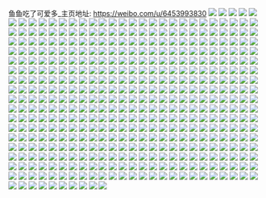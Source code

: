鱼鱼吃了可爱多_主页地址: https://weibo.com/u/6453993830 
![](https://wx4.sinaimg.cn/mw2000/0072MiCGly1h8xjx8d6wpj33402c04qt.jpg) 
![](https://wx4.sinaimg.cn/mw2000/0072MiCGly1h8xjx4ewxdj32c0340u0y.jpg) 
![](https://wx4.sinaimg.cn/mw2000/0072MiCGly1h8xjxcw6g6j32c0340b2d.jpg) 
![](https://wx4.sinaimg.cn/mw2000/0072MiCGly1h8xjxglfgbj33402c0b2c.jpg) 
![](https://wx4.sinaimg.cn/mw2000/0072MiCGly1h8xjx1r76yj33402c07wk.jpg) 
![](https://wx4.sinaimg.cn/mw2000/0072MiCGly1h8xjxkd5e6j33402c07wk.jpg) 
![](https://wx4.sinaimg.cn/mw2000/0072MiCGly1h8w3krhgg7j30wi1ycnpd.jpg) 
![](https://wx4.sinaimg.cn/mw2000/0072MiCGly1h8s4mm6rf9j30wi1ycapb.jpg) 
![](https://wx4.sinaimg.cn/mw2000/0072MiCGly1h8quwad8rqj30u0140dn4.jpg) 
![](https://wx4.sinaimg.cn/mw2000/0072MiCGly1h8quwb3jqxj31hc0u0gyt.jpg) 
![](https://wx4.sinaimg.cn/mw2000/0072MiCGly1h8piqwqmy5j30wi1yc4bu.jpg) 
![](https://wx4.sinaimg.cn/mw2000/0072MiCGly1h8piqvxeqdj30wi1ycaou.jpg) 
![](https://wx4.sinaimg.cn/mw2000/0072MiCGly1h8opce44rcj32c033x1kz.jpg) 
![](https://wx4.sinaimg.cn/mw2000/0072MiCGly1h8opcjeq1tj33402c04qs.jpg) 
![](https://wx4.sinaimg.cn/mw2000/0072MiCGly1h8opcgk6m9j32c0340b2d.jpg) 
![](https://wx4.sinaimg.cn/mw2000/0072MiCGly1h8muwz6gjqj30wi0kxq56.jpg) 
![](https://wx4.sinaimg.cn/mw2000/0072MiCGly1h8md28n36fj32c0340qv6.jpg) 
![](https://wx4.sinaimg.cn/mw2000/0072MiCGly1h8md291gmvj30u014010b.jpg) 
![](https://wx4.sinaimg.cn/mw2000/0072MiCGly1h8md27q2mfj324q2y5x6p.jpg) 
![](https://wx4.sinaimg.cn/mw2000/0072MiCGly1h8md26bj7gj32c0340e82.jpg) 
![](https://wx4.sinaimg.cn/mw2000/0072MiCGly1h8m85qri2mj30wi1yc1kx.jpg) 
![](https://wx4.sinaimg.cn/mw2000/0072MiCGly1h8m85ripzwj30wi1ycke0.jpg) 
![](https://wx4.sinaimg.cn/mw2000/0072MiCGly1h8m85pspmej30wi1ycx45.jpg) 
![](https://wx4.sinaimg.cn/mw2000/0072MiCGly1h8m85s7qq8j30wi1yckdd.jpg) 
![](https://wx4.sinaimg.cn/mw2000/0072MiCGly1h8l294fk60j30wi1ycary.jpg) 
![](https://wx4.sinaimg.cn/mw2000/0072MiCGly1h8l295743wj30wi1yckab.jpg) 
![](https://wx4.sinaimg.cn/mw2000/0072MiCGly1h8l295yo9jj30wi1yckb3.jpg) 
![](https://wx4.sinaimg.cn/mw2000/0072MiCGly1h8l297s2w8j30wi1yc1kx.jpg) 
![](https://wx4.sinaimg.cn/mw2000/0072MiCGly1h8knsdvnflj30u01sy0zk.jpg) 
![](https://wx4.sinaimg.cn/mw2000/0072MiCGly1h8knsfyix0j30u01syqar.jpg) 
![](https://wx4.sinaimg.cn/mw2000/0072MiCGly1h8ipn6rsanj31r03404qs.jpg) 
![](https://wx4.sinaimg.cn/mw2000/0072MiCGly1h8ipn9ceklj31r0340x6r.jpg) 
![](https://wx4.sinaimg.cn/mw2000/0072MiCGly1h8ipn4aosxj31h32ox7wi.jpg) 
![](https://wx4.sinaimg.cn/mw2000/0072MiCGly1h8ipnb5sq2j31k22j7e82.jpg) 
![](https://wx4.sinaimg.cn/mw2000/0072MiCGly1h8dua79r75j30k00zkk00.jpg) 
![](https://wx4.sinaimg.cn/mw2000/0072MiCGly1h8crsabfqyj31hn1hnb29.jpg) 
![](https://wx4.sinaimg.cn/mw2000/0072MiCGly1h8clb5k8zvj30am06b3z9.jpg) 
![](https://wx4.sinaimg.cn/mw2000/0072MiCGly1h8clb5rvnlj30p61ihdi3.jpg) 
![](https://wx4.sinaimg.cn/mw2000/0072MiCGly1h85irfnroqj30wi1yce81.jpg) 
![](https://wx4.sinaimg.cn/mw2000/0072MiCGly1h83nlsgd0yj30wi1ycnpd.jpg) 
![](https://wx4.sinaimg.cn/mw2000/0072MiCGly1h83nlt6akaj30wi1yckbt.jpg) 
![](https://wx4.sinaimg.cn/mw2000/0072MiCGly1h83nlu63knj30wi1yckjm.jpg) 
![](https://wx4.sinaimg.cn/mw2000/0072MiCGly1h837rykz4bj30wi0bvq6g.jpg) 
![](https://wx4.sinaimg.cn/mw2000/0072MiCGly1h82p0k63g2j32802yob2b.jpg) 
![](https://wx4.sinaimg.cn/mw2000/0072MiCGly1h7zw0bwwyij319y1kx1kx.jpg) 
![](https://wx4.sinaimg.cn/mw2000/0072MiCGly1h7zw0d7gvjj31dp1pv4qp.jpg) 
![](https://wx4.sinaimg.cn/mw2000/0072MiCGly1h7ypg9x0fcj32802yo1ky.jpg) 
![](https://wx4.sinaimg.cn/mw2000/0072MiCGly1h7ypgbu2gsj32802yo7wi.jpg) 
![](https://wx4.sinaimg.cn/mw2000/0072MiCGly1h7ypgdi1byj32802yo4qq.jpg) 
![](https://wx4.sinaimg.cn/mw2000/0072MiCGly1h7y8guj1y9j30wi1yc1kx.jpg) 
![](https://wx4.sinaimg.cn/mw2000/0072MiCGly1h7y7490idzj30wh17uk2p.jpg) 
![](https://wx4.sinaimg.cn/mw2000/0072MiCGly1h7y1f79m00j30wi1yce81.jpg) 
![](https://wx4.sinaimg.cn/mw2000/0072MiCGly1h7xy5k9p8uj32802yohdu.jpg) 
![](https://wx4.sinaimg.cn/mw2000/0072MiCGly1h7xy5m8tmbj32802yokjm.jpg) 
![](https://wx4.sinaimg.cn/mw2000/0072MiCGly1h7xy5o0iyaj32802yokjm.jpg) 
![](https://wx4.sinaimg.cn/mw2000/0072MiCGly1h7xy5pqtp4j32802yohdu.jpg) 
![](https://wx4.sinaimg.cn/mw2000/0072MiCGly1h7woo3v1pqj30wi1ycav6.jpg) 
![](https://wx4.sinaimg.cn/mw2000/0072MiCGly1h7woo49b4yj30wi1yctt5.jpg) 
![](https://wx4.sinaimg.cn/mw2000/0072MiCGly1h7woo4mc7nj30wi1yckab.jpg) 
![](https://wx4.sinaimg.cn/mw2000/0072MiCGly1h7woo5ah5fj30wi1ych38.jpg) 
![](https://wx4.sinaimg.cn/mw2000/0072MiCGly1h7wcpiy6mzj30qo0pg418.jpg) 
![](https://wx4.sinaimg.cn/mw2000/0072MiCGly1h7vrcqi62hj324836c4qq.jpg) 
![](https://wx4.sinaimg.cn/mw2000/0072MiCGly1h7qp4xvnd1j31391due81.jpg) 
![](https://wx4.sinaimg.cn/mw2000/0072MiCGly1h7qp4yh7cpj313r1h3hdt.jpg) 
![](https://wx4.sinaimg.cn/mw2000/0072MiCGly1h7qp4x7ulcj31l01ux7wi.jpg) 
![](https://wx4.sinaimg.cn/mw2000/0072MiCGly1h7o8chu6r5j30wi1ychdt.jpg) 
![](https://wx4.sinaimg.cn/mw2000/0072MiCGly1h7o8cgmbflj30wi1yce0v.jpg) 
![](https://wx4.sinaimg.cn/mw2000/0072MiCGly1h7o8ci68icj30n01dsn11.jpg) 
![](https://wx4.sinaimg.cn/mw2000/0072MiCGly1h7n4grmn0ij32802yo7wk.jpg) 
![](https://wx4.sinaimg.cn/mw2000/0072MiCGly1h7n4goy0t9j32802yohdw.jpg) 
![](https://wx4.sinaimg.cn/mw2000/0072MiCGly1h7n4gws9qvj32802yo1l0.jpg) 
![](https://wx4.sinaimg.cn/mw2000/0072MiCGly1h7n4gzd82ij32802you0z.jpg) 
![](https://wx4.sinaimg.cn/mw2000/0072MiCGly1h7n4gu65cuj323r2yox6r.jpg) 
![](https://wx4.sinaimg.cn/mw2000/0072MiCGly1h7n4h1ktktj32802you0z.jpg) 
![](https://wx4.sinaimg.cn/mw2000/0072MiCGly1h7n4h6u4j3j32802yokjo.jpg) 
![](https://wx4.sinaimg.cn/mw2000/0072MiCGly1h7n4h9axg9j32802yo7wk.jpg) 
![](https://wx4.sinaimg.cn/mw2000/0072MiCGly1h7n4h48v5gj31zq2xbkjn.jpg) 
![](https://wx4.sinaimg.cn/mw2000/0072MiCGly1h7ma3vnh8zj31th2wvb2c.jpg) 
![](https://wx4.sinaimg.cn/mw2000/0072MiCGly1h7ma3xsn87j31rp2rgu0z.jpg) 
![](https://wx4.sinaimg.cn/mw2000/0072MiCGly1h7ma400ambj31tz2tt7wk.jpg) 
![](https://wx4.sinaimg.cn/mw2000/0072MiCGly1h7ma3t8slpj31tk2s1x6r.jpg) 
![](https://wx4.sinaimg.cn/mw2000/0072MiCGly1h7ma42qlhgj31sr2sp7wl.jpg) 
![](https://wx4.sinaimg.cn/mw2000/0072MiCGly1h7ma45xdfoj31v52r61l1.jpg) 
![](https://wx4.sinaimg.cn/mw2000/0072MiCGly1h7lysufgojj320p2rix6q.jpg) 
![](https://wx4.sinaimg.cn/mw2000/0072MiCGly1h7lyswsubdj32802yoqv6.jpg) 
![](https://wx4.sinaimg.cn/mw2000/0072MiCGly1h7lyss86smj31z62r3qv6.jpg) 
![](https://wx4.sinaimg.cn/mw2000/0072MiCGly1h7kwp7h2hdj30wi0vdn11.jpg) 
![](https://wx4.sinaimg.cn/mw2000/0072MiCGly1h7hxp7qo5cj32c0341qv9.jpg) 
![](https://wx4.sinaimg.cn/mw2000/0072MiCGly1h7hxphbq0aj32c0341kjp.jpg) 
![](https://wx4.sinaimg.cn/mw2000/0072MiCGly1h7d604szd2j32802yph06.jpg) 
![](https://wx4.sinaimg.cn/mw2000/0072MiCGly1h7d60c0n2qj32802yo7wj.jpg) 
![](https://wx4.sinaimg.cn/mw2000/0072MiCGly1h7d60ivrwfj32802yoe83.jpg) 
![](https://wx4.sinaimg.cn/mw2000/0072MiCGly1h7d5zy326jj32802yo7kr.jpg) 
![](https://wx4.sinaimg.cn/mw2000/0072MiCGly1h7d1mbljioj32c0340u10.jpg) 
![](https://wx4.sinaimg.cn/mw2000/0072MiCGly1h7d1m3cglcj32c0340x6t.jpg) 
![](https://wx4.sinaimg.cn/mw2000/0072MiCGly1h7cl2un4gzj30wi1ycar9.jpg) 
![](https://wx4.sinaimg.cn/mw2000/0072MiCGly1h7anffwcafj30u0140gxs.jpg) 
![](https://wx4.sinaimg.cn/mw2000/0072MiCGly1h79umwsh3wj30u01sydny.jpg) 
![](https://wx4.sinaimg.cn/mw2000/0072MiCGly1h79un0z76fj30u01sywmi.jpg) 
![](https://wx4.sinaimg.cn/mw2000/0072MiCGly1h79umtg46vj30u01sywnd.jpg) 
![](https://wx4.sinaimg.cn/mw2000/0072MiCGly1h76541f74gj30go0go3zl.jpg) 
![](https://wx4.sinaimg.cn/mw2000/0072MiCGly1h765417kp0j30go0gogmo.jpg) 
![](https://wx4.sinaimg.cn/mw2000/0072MiCGly1h72n8rzo0sj30wi1yc4ii.jpg) 
![](https://wx4.sinaimg.cn/mw2000/0072MiCGly1h72jn0ofe8j32c02c07wi.jpg) 
![](https://wx4.sinaimg.cn/mw2000/0072MiCGly1h72jmjsjgyj32c02c07df.jpg) 
![](https://wx4.sinaimg.cn/mw2000/0072MiCGly1h72jmpi232j32c02c01ky.jpg) 
![](https://wx4.sinaimg.cn/mw2000/0072MiCGly1h72jmuqtxvj31zu1zunpd.jpg) 
![](https://wx4.sinaimg.cn/mw2000/0072MiCGly1h72i5kxcxuj30wi0u540j.jpg) 
![](https://wx4.sinaimg.cn/mw2000/0072MiCGly1h71qmry1ulj30wi0fhwgc.jpg) 
![](https://wx4.sinaimg.cn/mw2000/0072MiCGly1h70un1ty3ij30wi1ycnbe.jpg) 
![](https://wx4.sinaimg.cn/mw2000/0072MiCGly1h70un38syvj30wi1yck8g.jpg) 
![](https://wx4.sinaimg.cn/mw2000/0072MiCGly1h6y1445kvlj30u01hc74u.jpg) 
![](https://wx4.sinaimg.cn/mw2000/0072MiCGly1h6xqpmtm6cj31su1jn7wh.jpg) 
![](https://wx4.sinaimg.cn/mw2000/0072MiCGly1h6xqpn7lc8j31km16gwhq.jpg) 
![](https://wx4.sinaimg.cn/mw2000/0072MiCGly1h6wqi7hhtmj30wi1yc18u.jpg) 
![](https://wx4.sinaimg.cn/mw2000/0072MiCGly1h6wnicx1nwj30wi0dagna.jpg) 
![](https://wx4.sinaimg.cn/mw2000/0072MiCGly1h6wnicjd22j32802yob2c.jpg) 
![](https://wx4.sinaimg.cn/mw2000/0072MiCGly1h6utgaybyhj32802yo4qr.jpg) 
![](https://wx4.sinaimg.cn/mw2000/0072MiCGly1h6ut8a1o0wj30wi156q3z.jpg) 
![](https://wx4.sinaimg.cn/mw2000/0072MiCGly1h6pnanbsd7j32802yob2d.jpg) 
![](https://wx4.sinaimg.cn/mw2000/0072MiCGly1h6pnakwdr0j323e2t2aq5.jpg) 
![](https://wx4.sinaimg.cn/mw2000/0072MiCGly1h6np7x2c3ej32c0341hdt.jpg) 
![](https://wx4.sinaimg.cn/mw2000/0072MiCGly1h6ky7mf9zlj30wi1ycx1s.jpg) 
![](https://wx4.sinaimg.cn/mw2000/0072MiCGly1h6k4r8xbhlj30u012gdgv.jpg) 
![](https://wx4.sinaimg.cn/mw2000/0072MiCGly1h6hz5uiwdvj32c0340e81.jpg) 
![](https://wx4.sinaimg.cn/mw2000/0072MiCGly1h6hz62wk7mj32c03411kx.jpg) 
![](https://wx4.sinaimg.cn/mw2000/0072MiCGly1h6ffsvr0q8j30zk1be4po.jpg) 
![](https://wx4.sinaimg.cn/mw2000/0072MiCGly1h6ekjuhpi5j32c0340npf.jpg) 
![](https://wx4.sinaimg.cn/mw2000/0072MiCGly1h6ekjwh033j32c0340tll.jpg) 
![](https://wx4.sinaimg.cn/mw2000/0072MiCGly1h6cwr7kahtj30wi1ych25.jpg) 
![](https://wx4.sinaimg.cn/mw2000/0072MiCGly1h6cwr8k0qtj30wi1yc1ag.jpg) 
![](https://wx4.sinaimg.cn/mw2000/0072MiCGly1h6bk2d3qb5j30uo07uwfn.jpg) 
![](https://wx4.sinaimg.cn/mw2000/0072MiCGly1h6bi9ebaprj30wi0z2tb7.jpg) 
![](https://wx4.sinaimg.cn/mw2000/0072MiCGly1h6b2vo5ttxj30wi0afgok.jpg) 
![](https://wx4.sinaimg.cn/mw2000/0072MiCGly1h6agg9z37bj32c0341qv9.jpg) 
![](https://wx4.sinaimg.cn/mw2000/0072MiCGly1h6agg19idtj32by33zkjo.jpg) 
![](https://wx4.sinaimg.cn/mw2000/0072MiCGly1h6agg3949yj31yv2txb0p.jpg) 
![](https://wx4.sinaimg.cn/mw2000/0072MiCGly1h6agggwqm6j32c03404qr.jpg) 
![](https://wx4.sinaimg.cn/mw2000/0072MiCGly1h6agg6vrjvj32c02hgtfm.jpg) 
![](https://wx4.sinaimg.cn/mw2000/0072MiCGly1h6aggm6tq1j32c03401l4.jpg) 
![](https://wx4.sinaimg.cn/mw2000/0072MiCGly1h6agg5f7t1j31vq1vq7wh.jpg) 
![](https://wx4.sinaimg.cn/mw2000/0072MiCGly1h6agfyct51j32c03407p4.jpg) 
![](https://wx4.sinaimg.cn/mw2000/0072MiCGly1h6aggdg86pj33402c01kz.jpg) 
![](https://wx4.sinaimg.cn/mw2000/0072MiCGly1h64pchvb5ij30wi1yc4b7.jpg) 
![](https://wx4.sinaimg.cn/mw2000/0072MiCGly1h64pciklelj30wi1ycaom.jpg) 
![](https://wx4.sinaimg.cn/mw2000/0072MiCGly1h645uzmabij30wi1yc4e8.jpg) 
![](https://wx4.sinaimg.cn/mw2000/0072MiCGly1h63viqn82dj30wi1yc4qp.jpg) 
![](https://wx4.sinaimg.cn/mw2000/0072MiCGly1h62xgtn2a6j31sc2dsu0x.jpg) 
![](https://wx4.sinaimg.cn/mw2000/0072MiCGly1h62xgw4fl9j32802yox6r.jpg) 
![](https://wx4.sinaimg.cn/mw2000/0072MiCGly1h62bkuievoj30wi1ycqed.jpg) 
![](https://wx4.sinaimg.cn/mw2000/0072MiCGly1h62bkv06fpj30wi1ycqd2.jpg) 
![](https://wx4.sinaimg.cn/mw2000/0072MiCGly1h62bkttqi0j30wi1ycwsb.jpg) 
![](https://wx4.sinaimg.cn/mw2000/0072MiCGly1h61aadnq88j32c02c07wj.jpg) 
![](https://wx4.sinaimg.cn/mw2000/0072MiCGly1h60mz0kbokj319m1hhqv5.jpg) 
![](https://wx4.sinaimg.cn/mw2000/0072MiCGly1h602e1ddj7j327v2qtqv7.jpg) 
![](https://wx4.sinaimg.cn/mw2000/0072MiCGly1h602e3xjfej32802you0z.jpg) 
![](https://wx4.sinaimg.cn/mw2000/0072MiCGly1h5wx5mgckfj30wi1ycnji.jpg) 
![](https://wx4.sinaimg.cn/mw2000/0072MiCGly1h5tikc4xkvj30u01sy78q.jpg) 
![](https://wx4.sinaimg.cn/mw2000/0072MiCGly1h5tik990qbj30u01syq7h.jpg) 
![](https://wx4.sinaimg.cn/mw2000/0072MiCGly1h5tikfmvfsj30u01sytd0.jpg) 
![](https://wx4.sinaimg.cn/mw2000/0072MiCGly1h5q9uud941j30u00u0dlq.jpg) 
![](https://wx4.sinaimg.cn/mw2000/0072MiCGly1h5p03ivy3aj30u014045b.jpg) 
![](https://wx4.sinaimg.cn/mw2000/0072MiCGly1h5jg4lb13ej32c0340hdu.jpg) 
![](https://wx4.sinaimg.cn/mw2000/0072MiCGly1h5jg4ov8pkj325u2f6x6q.jpg) 
![](https://wx4.sinaimg.cn/mw2000/0072MiCGly1h5d59x3mm9j30o00m90xk.jpg) 
![](https://wx4.sinaimg.cn/mw2000/0072MiCGly1h5ceh9wj6yj30wi1yce81.jpg) 
![](https://wx4.sinaimg.cn/mw2000/0072MiCGly1h5a3431di7j30wi1yck71.jpg) 
![](https://wx4.sinaimg.cn/mw2000/0072MiCGly1h5a2k5c3b2j3140140ary.jpg) 
![](https://wx4.sinaimg.cn/mw2000/0072MiCGly1h52pqz9zz5j30u00vun40.jpg) 
![](https://wx4.sinaimg.cn/mw2000/0072MiCGly1h51vfwcsahj30u00u046t.jpg) 
![](https://wx4.sinaimg.cn/mw2000/0072MiCGly1h51vinx341j30u00u0dmp.jpg) 
![](https://wx4.sinaimg.cn/mw2000/0072MiCGly1h4x1i0nlv2j30u01hctqx.jpg) 
![](https://wx4.sinaimg.cn/mw2000/0072MiCGly1h4tadspo8ij30u0140ag1.jpg) 
![](https://wx4.sinaimg.cn/mw2000/0072MiCGly1h4ljhmoxfij30u0140tey.jpg) 
![](https://wx4.sinaimg.cn/mw2000/0072MiCGly1h4ljhnr1qfj30u0140wkn.jpg) 
![](https://wx4.sinaimg.cn/mw2000/0072MiCGly1h4i7s95ttkj30wi1yc4me.jpg) 
![](https://wx4.sinaimg.cn/mw2000/0072MiCGly1h4hqc3g56fj30u00vhad3.jpg) 
![](https://wx4.sinaimg.cn/mw2000/0072MiCGly1h4hqc3p3ocj30u00vftd4.jpg) 
![](https://wx4.sinaimg.cn/mw2000/0072MiCGly1h4hqc3v7awj30u00thace.jpg) 
![](https://wx4.sinaimg.cn/mw2000/0072MiCGly1h4hqc4359tj30r30so76m.jpg) 
![](https://wx4.sinaimg.cn/mw2000/0072MiCGly1h4hqc49ap3j30sk0rudiz.jpg) 
![](https://wx4.sinaimg.cn/mw2000/0072MiCGly1h4hqc4hpn0j30ry0quac9.jpg) 
![](https://wx4.sinaimg.cn/mw2000/0072MiCGly1h4hqc4o78bj30tw0ulgo7.jpg) 
![](https://wx4.sinaimg.cn/mw2000/0072MiCGly1h4hqc4vlxcj30u00v6jum.jpg) 
![](https://wx4.sinaimg.cn/mw2000/0072MiCGly1h4hqc537w5j30u00t6q5g.jpg) 
![](https://wx4.sinaimg.cn/mw2000/0072MiCGly1h4hbkmi731j30wi1ycwsh.jpg) 
![](https://wx4.sinaimg.cn/mw2000/0072MiCGly1h3yqhjmqm4j32c0340kjm.jpg) 
![](https://wx4.sinaimg.cn/mw2000/0072MiCGly1h3yqhdcrzdj32c0340npe.jpg) 
![](https://wx4.sinaimg.cn/mw2000/0072MiCGly1h3yqhp21tnj32c0340qv6.jpg) 
![](https://wx4.sinaimg.cn/mw2000/0072MiCGly1h3y1ayzlvgj3022022mwx.jpg) 
![](https://wx4.sinaimg.cn/mw2000/0072MiCGly1h3qptzcipaj31o51o51kx.jpg) 
![](https://wx4.sinaimg.cn/mw2000/0072MiCGly1h3kyxkwzvzj32c03404qq.jpg) 
![](https://wx4.sinaimg.cn/mw2000/0072MiCGly1h3kyxm7qpnj32bd2qbqv7.jpg) 
![](https://wx4.sinaimg.cn/mw2000/0072MiCGly1h3kyxgp38aj32c03407wi.jpg) 
![](https://wx4.sinaimg.cn/mw2000/0072MiCGly1h3kyxnymjzj32bq2pue83.jpg) 
![](https://wx4.sinaimg.cn/mw2000/0072MiCGly1h3jlevml1rj30wi1ych3v.jpg) 
![](https://wx4.sinaimg.cn/mw2000/0072MiCGly1h3gq86l4orj31kw16oaol.jpg) 
![](https://wx4.sinaimg.cn/mw2000/0072MiCGly1h3gq83kpc6j32081sc1ky.jpg) 
![](https://wx4.sinaimg.cn/mw2000/0072MiCGly1h3gq86yhzsj31kw16onbn.jpg) 
![](https://wx4.sinaimg.cn/mw2000/0072MiCGly1h3bnch56u0j320f2ojb2b.jpg) 
![](https://wx4.sinaimg.cn/mw2000/0072MiCGly1h39cub25imj30wi1yc1aa.jpg) 
![](https://wx4.sinaimg.cn/mw2000/0072MiCGly1h39cubbhobj30fk0f0gnb.jpg) 
![](https://wx4.sinaimg.cn/mw2000/0072MiCGly1h34wupc2gqj31yc0wi1kx.jpg) 
![](https://wx4.sinaimg.cn/mw2000/0072MiCGly1h34wuqpbezj31yc0witzr.jpg) 
![](https://wx4.sinaimg.cn/mw2000/0072MiCGly1h32hvwnegbj30wi1ycdvs.jpg) 
![](https://wx4.sinaimg.cn/mw2000/0072MiCGly1h2tzyfngkqj30nc0ndt9s.jpg) 
![](https://wx4.sinaimg.cn/mw2000/0072MiCGly1h2qu45k9c8j30nr1gawjk.jpg) 
![](https://wx4.sinaimg.cn/mw2000/0072MiCGly1h2pplf9axoj31po2ch4qq.jpg) 
![](https://wx4.sinaimg.cn/mw2000/0072MiCGly1h2ppljuuilj30u01hcwo4.jpg) 
![](https://wx4.sinaimg.cn/mw2000/0072MiCGly1h2l2pbz26lj30wi1ycdtj.jpg) 
![](https://wx4.sinaimg.cn/mw2000/0072MiCGly1h2i9ehgyt3j31yc0wi7wh.jpg) 
![](https://wx4.sinaimg.cn/mw2000/0072MiCGly1h2i9eg26k2j31yc0wi4qp.jpg) 
![](https://wx4.sinaimg.cn/mw2000/0072MiCGly1h2i9bx5m1jj31yc0winnx.jpg) 
![](https://wx4.sinaimg.cn/mw2000/0072MiCGly1h2i9byba2bj31yc0wi1kx.jpg) 
![](https://wx4.sinaimg.cn/mw2000/0072MiCGly1h2i9bzi2e7j31yc0wi4qp.jpg) 
![](https://wx4.sinaimg.cn/mw2000/0072MiCGly1h2i9c0rs72j31yc0wi1kx.jpg) 
![](https://wx4.sinaimg.cn/mw2000/0072MiCGly1h292e3w0fdj31yc0wikfg.jpg) 
![](https://wx4.sinaimg.cn/mw2000/0072MiCGly1h292e2yyp4j31yc0winlq.jpg) 
![](https://wx4.sinaimg.cn/mw2000/0072MiCGly1h292e56btbj31yc0wi4qp.jpg) 
![](https://wx4.sinaimg.cn/mw2000/0072MiCGly1h292e6btxsj31yc0wi4qp.jpg) 
![](https://wx4.sinaimg.cn/mw2000/0072MiCGly1h1yzs8gzn2j33402c0e82.jpg) 
![](https://wx4.sinaimg.cn/mw2000/0072MiCGly1h1yt75kd2mj32ds1sbnpd.jpg) 
![](https://wx4.sinaimg.cn/mw2000/0072MiCGly1h1lr7pmjdtj30qw0glmyy.jpg) 
![](https://wx4.sinaimg.cn/mw2000/0072MiCGly1h1jl9u4jk8j30zg0zgjwi.jpg) 
![](https://wx4.sinaimg.cn/mw2000/0072MiCGly1h1jc06s45xj30nd0v1jvy.jpg) 
![](https://wx4.sinaimg.cn/mw2000/0072MiCGly1h1ieehjxhyj31yc0wi1ed.jpg) 
![](https://wx4.sinaimg.cn/mw2000/0072MiCGly1h1ieeg80iaj31yc0wiau0.jpg) 
![](https://wx4.sinaimg.cn/mw2000/0072MiCGly1h1ieej2469j31yc0wiawl.jpg) 
![](https://wx4.sinaimg.cn/mw2000/0072MiCGly1h1hfw7yhgdj319h0pkk63.jpg) 
![](https://wx4.sinaimg.cn/mw2000/0072MiCGly1h1gdnmk733j30zk1r64qp.jpg) 
![](https://wx4.sinaimg.cn/mw2000/0072MiCGly1h1fz8ykqrpj30wi1yck55.jpg) 
![](https://wx4.sinaimg.cn/mw2000/0072MiCGly1h1fz8zewskj30wi1yc7ku.jpg) 
![](https://wx4.sinaimg.cn/mw2000/0072MiCGly1h1fz902poij30wi1ycwvm.jpg) 
![](https://wx4.sinaimg.cn/mw2000/0072MiCGly1h1fz90sq30j30wi1yck51.jpg) 
![](https://wx4.sinaimg.cn/mw2000/0072MiCGly1h1fz91izvoj30wi1ycqib.jpg) 
![](https://wx4.sinaimg.cn/mw2000/0072MiCGly1h1fz929aqzj30wi1ycdsi.jpg) 
![](https://wx4.sinaimg.cn/mw2000/0072MiCGly1h1fvr1b98nj30wi1ycwrf.jpg) 
![](https://wx4.sinaimg.cn/mw2000/0072MiCGly1h1fvr0fdekj30wi1yck85.jpg) 
![](https://wx4.sinaimg.cn/mw2000/0072MiCGly1h1fvr1rrl6j30wi1ycwmi.jpg) 
![](https://wx4.sinaimg.cn/mw2000/0072MiCGly1h1fvr2dd2kj30wi1yckb3.jpg) 
![](https://wx4.sinaimg.cn/mw2000/0072MiCGly1h1f7mig6xwj33402c0x6p.jpg) 
![](https://wx4.sinaimg.cn/mw2000/0072MiCGly1h1excagnhyj31sy0u0ncm.jpg) 
![](https://wx4.sinaimg.cn/mw2000/0072MiCGly1h1excjs1p9j31sy0u0wu2.jpg) 
![](https://wx4.sinaimg.cn/mw2000/0072MiCGly1h1bx4z7ph2j30wi0oa41n.jpg) 
![](https://wx4.sinaimg.cn/mw2000/0072MiCGly1h1bcg9ejd7j30wi1ycb29.jpg) 
![](https://wx4.sinaimg.cn/mw2000/0072MiCGly1h1bbyv6w2pj30wi1yc4qp.jpg) 
![](https://wx4.sinaimg.cn/mw2000/0072MiCGly1h1bbyw64rxj30wi1yce4y.jpg) 
![](https://wx4.sinaimg.cn/mw2000/0072MiCGly1h1bbytozmgj30wi1yc4qp.jpg) 
![](https://wx4.sinaimg.cn/mw2000/0072MiCGly1h1b85o43wlj31sc2dsb29.jpg) 
![](https://wx4.sinaimg.cn/mw2000/0072MiCGly1h17etp63icj30wi1yc162.jpg) 
![](https://wx4.sinaimg.cn/mw2000/0072MiCGly1h171jhd8wyj313y0ty7bx.jpg) 
![](https://wx4.sinaimg.cn/mw2000/0072MiCGly1h171jgzh9gj313y0tyjzp.jpg) 
![](https://wx4.sinaimg.cn/mw2000/0072MiCGly1h14o6ekvytj31lv26l7wi.jpg) 
![](https://wx4.sinaimg.cn/mw2000/0072MiCGly1h14o2l9pswj30wi1yckjl.jpg) 
![](https://wx4.sinaimg.cn/mw2000/0072MiCGly1h12a24iqpej33402c01kz.jpg) 
![](https://wx4.sinaimg.cn/mw2000/0072MiCGly1h1075vn1tmj31yc0wi1kx.jpg) 
![](https://wx4.sinaimg.cn/mw2000/0072MiCGly1h0zrbmmsg0j31yc0wie81.jpg) 
![](https://wx4.sinaimg.cn/mw2000/0072MiCGly1h0zrbkg3c7j31yc0wib29.jpg) 
![](https://wx4.sinaimg.cn/mw2000/0072MiCGly1h0z20kn4n5j30u0140gwe.jpg) 
![](https://wx4.sinaimg.cn/mw2000/0072MiCGly1h0z20l6b6nj30u014012t.jpg) 
![](https://wx4.sinaimg.cn/mw2000/0072MiCGly1h0z20k1s4pj30u0140ale.jpg) 
![](https://wx4.sinaimg.cn/mw2000/0072MiCGly1h0w761vhmfj31yc0winpd.jpg) 
![](https://wx4.sinaimg.cn/mw2000/0072MiCGly1h0vcvve6vmj31yc0wi1kx.jpg) 
![](https://wx4.sinaimg.cn/mw2000/0072MiCGly1h0oj32ralfj306o06oq30.jpg) 
![](https://wx4.sinaimg.cn/mw2000/0072MiCGly1h0k6wk4odij30qo0qodgz.jpg) 
![](https://wx4.sinaimg.cn/mw2000/0072MiCGly1h0ip1z0kykj32c0340u0z.jpg) 
![](https://wx4.sinaimg.cn/mw2000/0072MiCGly1h0iclt1bmsj30sw0men0f.jpg) 
![](https://wx4.sinaimg.cn/mw2000/0072MiCGly1h0ic4aldrlj30wi1yc1kx.jpg) 
![](https://wx4.sinaimg.cn/mw2000/0072MiCGly1h0fklfktxhj30w30eldhw.jpg) 
![](https://wx4.sinaimg.cn/mw2000/0072MiCGly1h0aajkxxh9j31yc0wihdt.jpg) 
![](https://wx4.sinaimg.cn/mw2000/0072MiCGly1h07dlmi9doj31yc0wi4qp.jpg) 
![](https://wx4.sinaimg.cn/mw2000/0072MiCGly1h074tkhw9rj30zk11twk1.jpg) 
![](https://wx4.sinaimg.cn/mw2000/0072MiCGly1h074tljmkkj30wi1ycx5b.jpg) 
![](https://wx4.sinaimg.cn/mw2000/0072MiCGly1h074tk53fpj30u00teq4r.jpg) 
![](https://wx4.sinaimg.cn/mw2000/0072MiCGly1h06bu3baobj30wi1ycnbd.jpg) 
![](https://wx4.sinaimg.cn/mw2000/0072MiCGly1h03ueork4uj32ko2bjb2b.jpg) 
![](https://wx4.sinaimg.cn/mw2000/0072MiCGly1h01axt89c5j31w02io4qr.jpg) 
![](https://wx4.sinaimg.cn/mw2000/0072MiCGly1gzvewh6b46j30wi1ycqv5.jpg) 
![](https://wx4.sinaimg.cn/mw2000/0072MiCGly1gzpxlhqkwjj31yc0wi4qp.jpg) 
![](https://wx4.sinaimg.cn/mw2000/0072MiCGly1gzpxlgfk4tj31yc0wi1kx.jpg) 
![](https://wx4.sinaimg.cn/mw2000/0072MiCGly1gzomb63xa2j30ms0ejgnb.jpg) 
![](https://wx4.sinaimg.cn/mw2000/0072MiCGly1gzb4rdv5v9j31jk1jk0x2.jpg) 
![](https://wx4.sinaimg.cn/mw2000/0072MiCGly1gz864k9i1jj30wi1ych2b.jpg) 
![](https://wx4.sinaimg.cn/mw2000/0072MiCGly1gz864kv4amj30wi1ycdwh.jpg) 
![](https://wx4.sinaimg.cn/mw2000/0072MiCGly1gz864lb6p3j30wi1ycdvs.jpg) 
![](https://wx4.sinaimg.cn/mw2000/0072MiCGly1gz864madyqj30wi1ycdy5.jpg) 
![](https://wx4.sinaimg.cn/mw2000/0072MiCGly1gz864mxsnoj30wi1ycdwv.jpg) 
![](https://wx4.sinaimg.cn/mw2000/0072MiCGly1gz2y97g595j30u018m7dd.jpg) 
![](https://wx4.sinaimg.cn/mw2000/0072MiCGly1gz2jd9h1ckj30k00k0406.jpg) 
![](https://wx4.sinaimg.cn/mw2000/0072MiCGly1gyxywuyk08j31hc0u07i3.jpg) 
![](https://wx4.sinaimg.cn/mw2000/0072MiCGly1gyxbmb04g2j32iq3401kz.jpg) 
![](https://wx4.sinaimg.cn/mw2000/0072MiCGly1gyxbmcld1lj33402c0hdv.jpg) 
![](https://wx4.sinaimg.cn/mw2000/0072MiCGly1gyj5q8hjlnj30u0140af9.jpg) 
![](https://wx4.sinaimg.cn/mw2000/0072MiCGly1gyj5q9eq9dj30u0140gr3.jpg) 
![](https://wx4.sinaimg.cn/mw2000/0072MiCGly1gygykzpe1yj31yc0wi4qp.jpg) 
![](https://wx4.sinaimg.cn/mw2000/0072MiCGly1gygyl1qwirj31yc0wihdt.jpg) 
![](https://wx4.sinaimg.cn/mw2000/0072MiCGly1gygsxd9ie6j30u00p0acx.jpg) 
![](https://wx4.sinaimg.cn/mw2000/0072MiCGly1gyd7zaedtmj30u0140qbp.jpg) 
![](https://wx4.sinaimg.cn/mw2000/0072MiCGly1gyd7z9byxyj30u0140n67.jpg) 
![](https://wx4.sinaimg.cn/mw2000/0072MiCGly1gyb98l3nhuj32202rf1kz.jpg) 
![](https://wx4.sinaimg.cn/mw2000/0072MiCGly1gyb98lynkgj32202rrx6q.jpg) 
![](https://wx4.sinaimg.cn/mw2000/0072MiCGly1gyb98k8660j32202rnx6q.jpg) 
![](https://wx4.sinaimg.cn/mw2000/0072MiCGly1gy7r75dlxtj30wi0fcaas.jpg) 
![](https://wx4.sinaimg.cn/mw2000/0072MiCGly1gy45h4xzbbj30oy133767.jpg) 
![](https://wx4.sinaimg.cn/mw2000/0072MiCGly1gy432fqe8ej31401hcnik.jpg) 
![](https://wx4.sinaimg.cn/mw2000/0072MiCGly1gxyhfo0e5hj32ar340u0y.jpg) 
![](https://wx4.sinaimg.cn/mw2000/0072MiCGly1gxxg1ncen4j31w02io1kz.jpg) 
![](https://wx4.sinaimg.cn/mw2000/0072MiCGly1gxo35lp3yvj30ku0ws0ya.jpg) 
![](https://wx4.sinaimg.cn/mw2000/0072MiCGly1gxo35lt6fuj30ku0wsjx2.jpg) 
![](https://wx4.sinaimg.cn/mw2000/0072MiCGly1gxo35lt2enj30ku0wsn2l.jpg) 
![](https://wx4.sinaimg.cn/mw2000/0072MiCGly1gxo35ln3zxj30ku0wsdk4.jpg) 
![](https://wx4.sinaimg.cn/mw2000/0072MiCGly1gxmrho1ocuj30wi1yck5c.jpg) 
![](https://wx4.sinaimg.cn/mw2000/0072MiCGly1gxmrhop1pij30wi1ycncx.jpg) 
![](https://wx4.sinaimg.cn/mw2000/0072MiCGly1gxmrhplixaj30wi1ycqkm.jpg) 
![](https://wx4.sinaimg.cn/mw2000/0072MiCGly1gxmrhnejnvj30dd0d6t9m.jpg) 
![](https://wx4.sinaimg.cn/mw2000/0072MiCGly1gxj1xykbvmj31pc0yihdj.jpg) 
![](https://wx4.sinaimg.cn/mw2000/0072MiCGly1gxg093fvblj30u00u013g.jpg) 
![](https://wx4.sinaimg.cn/mw2000/0072MiCGly1gxew5fwpwtj31o0280x6p.jpg) 
![](https://wx4.sinaimg.cn/mw2000/0072MiCGly1gxd5boiwywj31kw16oas4.jpg) 
![](https://wx4.sinaimg.cn/mw2000/0072MiCGly1gx8wyawihwj33402c0b2a.jpg) 
![](https://wx4.sinaimg.cn/mw2000/0072MiCGly1gx8wycv03tj33402c0hdv.jpg) 
![](https://wx4.sinaimg.cn/mw2000/0072MiCGly1gx8wyfdqu4j33402c0qv9.jpg) 
![](https://wx4.sinaimg.cn/mw2000/0072MiCGly1gx8wyhdwwxj33402c0x6p.jpg) 
![](https://wx4.sinaimg.cn/mw2000/0072MiCGly1gx8wyioh1yj32c0340hdu.jpg) 
![](https://wx4.sinaimg.cn/mw2000/0072MiCGly1gx8wyjca83j32c03404qp.jpg) 
![](https://wx4.sinaimg.cn/mw2000/0072MiCGly1gx8wykg8kcj32c0340b2a.jpg) 
![](https://wx4.sinaimg.cn/mw2000/0072MiCGly1gx8wylifwqj32c0340kjm.jpg) 
![](https://wx4.sinaimg.cn/mw2000/0072MiCGly1gx8wypezcfj33402c0qv6.jpg) 
![](https://wx4.sinaimg.cn/mw2000/0072MiCGly1gx7by9hy17j31sc2dse82.jpg) 
![](https://wx4.sinaimg.cn/mw2000/0072MiCGly1gx7bykz3xxj31sc2dse82.jpg) 
![](https://wx4.sinaimg.cn/mw2000/0072MiCGly1gx4icon03jj32ds1sghdt.jpg) 
![](https://wx4.sinaimg.cn/mw2000/0072MiCGly1gx2bivqepmj30yi1pcu0x.jpg) 
![](https://wx4.sinaimg.cn/mw2000/0072MiCGly1gx2biy5jwqj30yi1pcqv5.jpg) 
![](https://wx4.sinaimg.cn/mw2000/0072MiCGly1gx23bjdborj31pc0yikjl.jpg) 
![](https://wx4.sinaimg.cn/mw2000/0072MiCGly1gx210hzvbwj31be0zjqcf.jpg) 
![](https://wx4.sinaimg.cn/mw2000/0072MiCGly1gx210kca7oj31o0280x5n.jpg) 
![](https://wx4.sinaimg.cn/mw2000/0072MiCGly1gx210sh8f5j33402c0x6p.jpg) 
![](https://wx4.sinaimg.cn/mw2000/0072MiCGly1gx0ci8wnv3j30yi1pcu0x.jpg) 
![](https://wx4.sinaimg.cn/mw2000/0072MiCGly1gx0cif7snbj30yi1pcu0x.jpg) 
![](https://wx4.sinaimg.cn/mw2000/0072MiCGly1gx0ciqnxfsj30yi1pcu0x.jpg) 
![](https://wx4.sinaimg.cn/mw2000/0072MiCGly1gx0cixrlb1j32c03407wi.jpg) 
![](https://wx4.sinaimg.cn/mw2000/0072MiCGly1gwz3qpzt1bj32c0340hdu.jpg) 
![](https://wx4.sinaimg.cn/mw2000/0072MiCGly1gwxycrxczuj31sg2ds1kx.jpg) 
![](https://wx4.sinaimg.cn/mw2000/0072MiCGly1gwv1l2l164j33402c04qr.jpg) 
![](https://wx4.sinaimg.cn/mw2000/0072MiCGly1gwv1l076x1j32c03401kx.jpg) 
![](https://wx4.sinaimg.cn/mw2000/0072MiCGly1gwsox0act3j30n00m1mzs.jpg) 
![](https://wx4.sinaimg.cn/mw2000/0072MiCGly1gwr2f6qhokj32c03404qr.jpg) 
![](https://wx4.sinaimg.cn/mw2000/0072MiCGly1gwq46duwuwj33402c0hdv.jpg) 
![](https://wx4.sinaimg.cn/mw2000/0072MiCGly1gwo6wdgbx5j32c0340kjl.jpg) 
![](https://wx4.sinaimg.cn/mw2000/0072MiCGly1gwnyip4u10j32ds1sg7wh.jpg) 
![](https://wx4.sinaimg.cn/mw2000/0072MiCGly1gwn2zzhujxj32c0340kjn.jpg) 
![](https://wx4.sinaimg.cn/mw2000/0072MiCGly1gwl9ufgk1gj32c03401ky.jpg) 
![](https://wx4.sinaimg.cn/mw2000/0072MiCGly1gwkjn3e85fj32c0340u0x.jpg) 
![](https://wx4.sinaimg.cn/mw2000/0072MiCGly1gwk9krtpr9j32c0340b2a.jpg) 
![](https://wx4.sinaimg.cn/mw2000/0072MiCGly1gwhggxj1j5j30yi1pctur.jpg) 
![](https://wx4.sinaimg.cn/mw2000/0072MiCGly1gwh7kiplttj30yi1pcdzw.jpg) 
![](https://wx4.sinaimg.cn/mw2000/0072MiCGly1gwh7kh4lz0j30yi1pcqpn.jpg) 
![](https://wx4.sinaimg.cn/mw2000/0072MiCGly1gwh76aku25j30yi1pc1ec.jpg) 
![](https://wx4.sinaimg.cn/mw2000/0072MiCGly1gwh76co678j30yi1pc7r9.jpg) 
![](https://wx4.sinaimg.cn/mw2000/0072MiCGly1gwh769knwgj30qh0p6tbi.jpg) 
![](https://wx4.sinaimg.cn/mw2000/0072MiCGly1gwgwa3di1xj31pc0yinn6.jpg) 
![](https://wx4.sinaimg.cn/mw2000/0072MiCGly1gwftnzt4huj30wi0knju8.jpg) 
![](https://wx4.sinaimg.cn/mw2000/0072MiCGly1gwew6zzyusj30k30hz76e.jpg) 
![](https://wx4.sinaimg.cn/mw2000/0072MiCGly1gwew70d1hpj308c08c746.jpg) 
![](https://wx4.sinaimg.cn/mw2000/0072MiCGly1gwetxx4suvj30qo0d7wgp.jpg) 
![](https://wx4.sinaimg.cn/mw2000/0072MiCGly1gwetxysw8pj31jk1epgy0.jpg) 
![](https://wx4.sinaimg.cn/mw2000/0072MiCGly1gwe24nu6h6j30yi1pckbi.jpg) 
![](https://wx4.sinaimg.cn/mw2000/0072MiCGly1gwe24opjjoj30yi1pcnkb.jpg) 
![](https://wx4.sinaimg.cn/mw2000/0072MiCGly1gwcj9n3yozj32c0340b29.jpg) 
![](https://wx4.sinaimg.cn/mw2000/0072MiCGly1gwcj9qw535j32c0340x6r.jpg) 
![](https://wx4.sinaimg.cn/mw2000/0072MiCGly1gwcja0mtzzj32c03407wj.jpg) 
![](https://wx4.sinaimg.cn/mw2000/0072MiCGly1gwcja77dikj33402c0npd.jpg) 
![](https://wx4.sinaimg.cn/mw2000/0072MiCGly1gwcja3j22jj32c0340kjm.jpg) 
![](https://wx4.sinaimg.cn/mw2000/0072MiCGly1gwcja553yrj32c02c0qug.jpg) 
![](https://wx4.sinaimg.cn/mw2000/0072MiCGly1gwbh82nwdcj33402c01ky.jpg) 
![](https://wx4.sinaimg.cn/mw2000/0072MiCGly1gwbcxichvuj32c03404qr.jpg) 
![](https://wx4.sinaimg.cn/mw2000/0072MiCGly1gwbcxkyh9lj33402c0x6q.jpg) 
![](https://wx4.sinaimg.cn/mw2000/0072MiCGly1gw8jtx3y0aj30yi1pcwza.jpg) 
![](https://wx4.sinaimg.cn/mw2000/0072MiCGly1gw8jtu1saij30yi1pce2e.jpg) 
![](https://wx4.sinaimg.cn/mw2000/0072MiCGly1gw8ju1ibxzj30yi1pcnl8.jpg) 
![](https://wx4.sinaimg.cn/mw2000/0072MiCGly1gw7vfe4l91j32c02c0axu.jpg) 
![](https://wx4.sinaimg.cn/mw2000/0072MiCGly1gw7e16fqefj31sg2ds1kx.jpg) 
![](https://wx4.sinaimg.cn/mw2000/0072MiCGly1gw7e17sr3cj32c02c0hdt.jpg) 
![](https://wx4.sinaimg.cn/mw2000/0072MiCGly1gw7e1bxhe0j33402c0x6s.jpg) 
![](https://wx4.sinaimg.cn/mw2000/0072MiCGly1gw7e1e64wtj32c0340npd.jpg) 
![](https://wx4.sinaimg.cn/mw2000/0072MiCGly1gw7e1g96hqj33402c0qv5.jpg) 
![](https://wx4.sinaimg.cn/mw2000/0072MiCGly1gw7e1j1ab5j32c0340x6q.jpg) 
![](https://wx4.sinaimg.cn/mw2000/0072MiCGly1gw3xdn2lr1j33402c0b2b.jpg) 
![](https://wx4.sinaimg.cn/mw2000/0072MiCGly1gw00qr4t4jj30vk0u0djt.jpg) 
![](https://wx4.sinaimg.cn/mw2000/0072MiCGly1gvvangv7ttj30u013wame.jpg) 
![](https://wx4.sinaimg.cn/mw2000/0072MiCGly1gvu8594nicj32c02c04qq.jpg) 
![](https://wx4.sinaimg.cn/mw2000/0072MiCGly1gvsmjgxzljj30go0godha.jpg) 
![](https://wx4.sinaimg.cn/mw2000/0072MiCGly1gvqqulta82j32c02c04qq.jpg) 
![](https://wx4.sinaimg.cn/mw2000/0072MiCGly1gvqqup702wj63402c0b2b02.jpg) 
![](https://wx4.sinaimg.cn/mw2000/0072MiCGly1gvqqus4ep2j32c03407wj.jpg) 
![](https://wx4.sinaimg.cn/mw2000/0072MiCGly1gvqquv2v1pj63402c04qr02.jpg) 
![](https://wx4.sinaimg.cn/mw2000/0072MiCGly1gvqquxc2zbj62c03407wj02.jpg) 
![](https://wx4.sinaimg.cn/mw2000/0072MiCGly1gvqquz08flj62c0340u0y02.jpg) 
![](https://wx4.sinaimg.cn/mw2000/0072MiCGly1gvqqv1e8r0j63402c01kz02.jpg) 
![](https://wx4.sinaimg.cn/mw2000/0072MiCGly1gvqqv3pymcj62c03404qr02.jpg) 
![](https://wx4.sinaimg.cn/mw2000/0072MiCGly1gvqqxdfpf3j62c0340b2a02.jpg) 
![](https://wx4.sinaimg.cn/mw2000/0072MiCGly1gvq3uap89lj60u0140dvi02.jpg) 
![](https://wx4.sinaimg.cn/mw2000/0072MiCGly1gvinshpj6tj62c02c0u0x02.jpg) 
![](https://wx4.sinaimg.cn/mw2000/0072MiCGly1gvinsk6ucfj61sc2dsu0x02.jpg) 
![](https://wx4.sinaimg.cn/mw2000/0072MiCGly1guxemj1x5wj62io1w0b2c02.jpg) 
![](https://wx4.sinaimg.cn/mw2000/0072MiCGly1gul5n6qeahj61gp242kjl02.jpg) 
![](https://wx4.sinaimg.cn/mw2000/0072MiCGly1gul5n4unlpj62c02c0x6p02.jpg) 
![](https://wx4.sinaimg.cn/mw2000/0072MiCGly1gucsmc3prwj60ku0jutc202.jpg) 
![](https://wx4.sinaimg.cn/mw2000/0072MiCGly1gu4ns2j3kvj63402c0qv602.jpg) 
![](https://wx4.sinaimg.cn/mw2000/0072MiCGly1gttfnq37h5j61pc0yik5w02.jpg) 
![](https://wx4.sinaimg.cn/mw2000/0072MiCGly1gsryuqms9dj33402c07wj.jpg) 
![](https://wx4.sinaimg.cn/mw2000/0072MiCGly1gsryuf6l1hj32c0340e82.jpg) 
![](https://wx4.sinaimg.cn/mw2000/0072MiCGly1gsracg829kj327t1nvnpd.jpg) 
![](https://wx4.sinaimg.cn/mw2000/0072MiCGly1gseb4tvqnmj31nv27tqv5.jpg) 
![](https://wx4.sinaimg.cn/mw2000/0072MiCGly1gseb4v0xx2j31nv27tu0x.jpg) 
![](https://wx4.sinaimg.cn/mw2000/0072MiCGly1gs83158uuyj30u00u0q8v.jpg) 
![](https://wx4.sinaimg.cn/mw2000/0072MiCGly1gs5bd9v7m4j30u00u076r.jpg) 
![](https://wx4.sinaimg.cn/mw2000/0072MiCGly1gs5bda3285j30sg0sgtbw.jpg) 
![](https://wx4.sinaimg.cn/mw2000/0072MiCGly1gs18tzs08oj334022o1ky.jpg) 
![](https://wx4.sinaimg.cn/mw2000/0072MiCGly1grvcsg55c6j306o06ojrq.jpg) 
![](https://wx4.sinaimg.cn/mw2000/0072MiCGly1grsbdpyp0sj313w0u07dv.jpg) 
![](https://wx4.sinaimg.cn/mw2000/0072MiCGly1grsbdpib0lj31hc0u0juw.jpg) 
![](https://wx4.sinaimg.cn/mw2000/0072MiCGly1grr3j7ihpcj30qo0k0n0g.jpg) 
![](https://wx4.sinaimg.cn/mw2000/0072MiCGly1grr3dg5qwjj31nv27thdt.jpg) 
![](https://wx4.sinaimg.cn/mw2000/0072MiCGly1grq42smu2zj31kv11vtqd.jpg) 
![](https://wx4.sinaimg.cn/mw2000/0072MiCGly1grpxwmzj79j31w02ioqv6.jpg) 
![](https://wx4.sinaimg.cn/mw2000/0072MiCGly1grpxx8oanlj30yi0vqwhn.jpg) 
![](https://wx4.sinaimg.cn/mw2000/0072MiCGly1grpm0lgpr9j30jg0jgdj2.jpg) 
![](https://wx4.sinaimg.cn/mw2000/0072MiCGly1grp34gaqyej33402c0kjm.jpg) 
![](https://wx4.sinaimg.cn/mw2000/0072MiCGly1grf9wjd5wlj30mx0p9juv.jpg) 
![](https://wx4.sinaimg.cn/mw2000/0072MiCGly1gqw4vjs5qsj33402c07wh.jpg) 
![](https://wx4.sinaimg.cn/mw2000/0072MiCGly1gqs5aqob5dj31nv27tx6p.jpg) 
![](https://wx4.sinaimg.cn/mw2000/0072MiCGly1gqr5rt1mjhj30nx0xc78l.jpg) 
![](https://wx4.sinaimg.cn/mw2000/0072MiCGly1gqkhsvqnpnj33402c0tyd.jpg) 
![](https://wx4.sinaimg.cn/mw2000/0072MiCGly1gqiu3mpzssj32801o01ky.jpg) 
![](https://wx4.sinaimg.cn/mw2000/0072MiCGly1gqhvfrdb44j32c0340hdw.jpg) 
![](https://wx4.sinaimg.cn/mw2000/0072MiCGly1gq52afgv7cj32c02c0b2a.jpg) 
![](https://wx4.sinaimg.cn/mw2000/0072MiCGly1gp0x91oep9j32c02c0npg.jpg) 
![](https://wx4.sinaimg.cn/mw2000/0072MiCGly1goyuatghicj306o06o0sv.jpg) 
![](https://wx4.sinaimg.cn/mw2000/0072MiCGly1goyns6fkyhj31gt1gsb29.jpg) 
